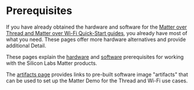 # Prerequisites

If you have already obtained the hardware and software for the [Matter over Thread and Matter over Wi-Fi Quick-Start guides](/matter/<docspace-docleaf-version>/matter-overview), you already have most of what you need. These pages offer more hardware alternatives and provide additional Detail.

These pages explain the [hardware](./hardware-requirements.md) and [software](./software-requirements.md) prerequisites for working with the Silicon Labs Matter products.

The [artifacts page](./matter-artifacts.md) provides links to pre-built software image "artifacts" that can be used to set up the Matter Demo for the Thread and Wi-Fi use cases.
